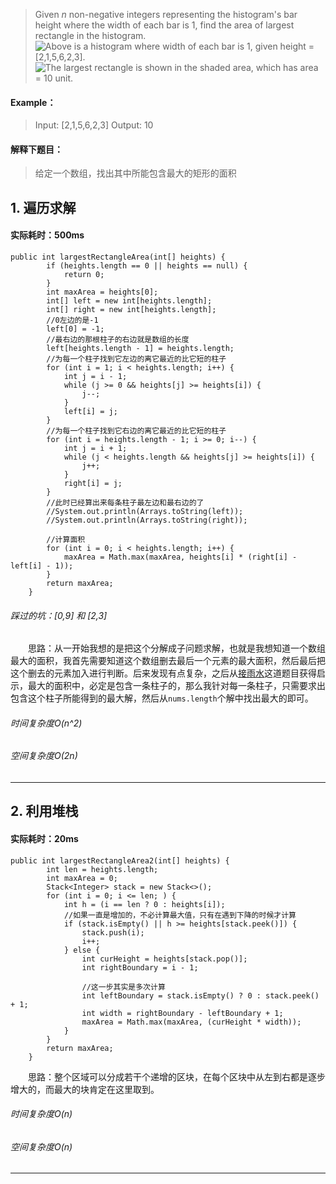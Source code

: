 > Given *n* non-negative integers representing the histogram's bar height where the width of each bar is 1, find the area of largest rectangle in the histogram.
![Above is a histogram where width of each bar is 1, given height = [2,1,5,6,2,3].](http://upload-images.jianshu.io/upload_images/13050335-fa63c781cb3396e9.png?imageMogr2/auto-orient/strip%7CimageView2/2/w/1240)
![The largest rectangle is shown in the shaded area, which has area = 10 unit.](http://upload-images.jianshu.io/upload_images/13050335-30855383b03543d8.png?imageMogr2/auto-orient/strip%7CimageView2/2/w/1240)

#### Example：
> Input: [2,1,5,6,2,3]
Output: 10

#### 解释下题目：
> 给定一个数组，找出其中所能包含最大的矩形的面积


## 1. 遍历求解
#### 实际耗时：500ms
```
public int largestRectangleArea(int[] heights) {
        if (heights.length == 0 || heights == null) {
            return 0;
        }
        int maxArea = heights[0];
        int[] left = new int[heights.length];
        int[] right = new int[heights.length];
        //0左边的是-1
        left[0] = -1;
        //最右边的那根柱子的右边就是数组的长度
        left[heights.length - 1] = heights.length;
        //为每一个柱子找到它左边的离它最近的比它短的柱子
        for (int i = 1; i < heights.length; i++) {
            int j = i - 1;
            while (j >= 0 && heights[j] >= heights[i]) {
                j--;
            }
            left[i] = j;
        }
        //为每一个柱子找到它右边的离它最近的比它短的柱子
        for (int i = heights.length - 1; i >= 0; i--) {
            int j = i + 1;
            while (j < heights.length && heights[j] >= heights[i]) {
                j++;
            }
            right[i] = j;
        }
        //此时已经算出来每条柱子最左边和最右边的了
        //System.out.println(Arrays.toString(left));
        //System.out.println(Arrays.toString(right));

        //计算面积
        for (int i = 0; i < heights.length; i++) {
            maxArea = Math.max(maxArea, heights[i] * (right[i] - left[i] - 1));
        }
        return maxArea;
    }
```
###### 踩过的坑：[0,9] 和 [2,3]
&emsp;&emsp;思路：从一开始我想的是把这个分解成子问题求解，也就是我想知道一个数组最大的面积，我首先需要知道这个数组删去最后一个元素的最大面积，然后最后把这个删去的元素加入进行判断。后来发现有点复杂，之后从[接雨水](https://www.jianshu.com/p/d66944915365)这道题目获得启示，最大的面积中，必定是包含一条柱子的，那么我针对每一条柱子，只需要求出包含这个柱子所能得到的最大解，然后从`nums.length`个解中找出最大的即可。
###### 时间复杂度O(n^2)
###### 空间复杂度O(2n)
---------
## 2. 利用堆栈
#### 实际耗时：20ms
```
public int largestRectangleArea2(int[] heights) {
        int len = heights.length;
        int maxArea = 0;
        Stack<Integer> stack = new Stack<>();
        for (int i = 0; i <= len; ) {
            int h = (i == len ? 0 : heights[i]);
            //如果一直是增加的，不必计算最大值，只有在遇到下降的时候才计算
            if (stack.isEmpty() || h >= heights[stack.peek()]) {
                stack.push(i);
                i++;
            } else {
                int curHeight = heights[stack.pop()];
                int rightBoundary = i - 1;

                //这一步其实是多次计算
                int leftBoundary = stack.isEmpty() ? 0 : stack.peek() + 1;
                int width = rightBoundary - leftBoundary + 1;
                maxArea = Math.max(maxArea, (curHeight * width));
            }
        }
        return maxArea;
    }
```
&emsp;&emsp;思路：整个区域可以分成若干个递增的区块，在每个区块中从左到右都是逐步增大的，而最大的块肯定在这里取到。
###### 时间复杂度O(n)
###### 空间复杂度O(n)
---------
